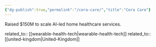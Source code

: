 ```yaml
---
{"dg-publish":true,"permalink":"/cera-care/","title":"Cera Care"}
---
```



Raised $150M to scale AI-led home healthcare services.

related_to:: [[wearable-health-tech\|wearable-health-tech]]
related_to:: [[united-kingdom\|United-Kingdom]]
